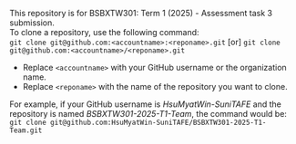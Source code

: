 This repository is for BSBXTW301: Term 1 (2025) - Assessment task 3 submission.  
To clone a repository, use the following command:  
`git clone git@github.com:<accountname>:<reponame>.git`  [or] `git clone git@github.com:<accountname>/<reponame>.git`  

- Replace `<accountname>` with your GitHub username or the organization name.  
- Replace `<reponame>` with the name of the repository you want to clone.  

For example, if your GitHub username is *HsuMyatWin-SuniTAFE* and the repository is named *BSBXTW301-2025-T1-Team*, the command would be:  
`git clone git@github.com:HsuMyatWin-SuniTAFE/BSBXTW301-2025-T1-Team.git`  
```BSBXTW301-2025-T1-Team
